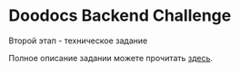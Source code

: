 # Doodocs Backend Challenge

Второй этап - техническое задание

Полное описание задании можете прочитать [здесь](https://doodocs.github.io/doodocs-days/backend/).